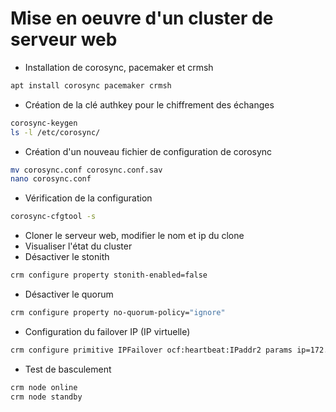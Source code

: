 # Mise en oeuvre d'un cluster de serveur web
- Installation de corosync, pacemaker et crmsh
````bash
apt install corosync pacemaker crmsh
````
- Création de la clé authkey pour le chiffrement des échanges
````bash
corosync-keygen
ls -l /etc/corosync/
````
- Création d'un nouveau fichier de configuration de corosync
````bash
mv corosync.conf corosync.conf.sav
nano corosync.conf
````
- Vérification de la configuration
````bash
corosync-cfgtool -s
````
- Cloner le serveur web, modifier le nom et ip du clone
- Visualiser l'état du cluster
- Désactiver le stonith
````bash
crm configure property stonith-enabled=false
````
- Désactiver le quorum
````bash
crm configure property no-quorum-policy="ignore"
````
- Configuration du failover IP (IP virtuelle)
````bash
crm configure primitive IPFailover ocf:heartbeat:IPaddr2 params ip=172.16.0.12 cidr_netmask=24 nic=ens33 iflabel=VIP
````
- Test de basculement
````bash
crm node online
crm node standby
````
